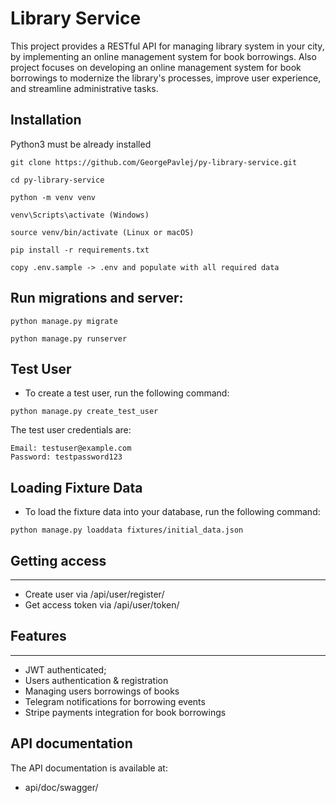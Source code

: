 # Library Service
This project provides a RESTful API for managing library system in your city, by implementing an online management system for book borrowings. Also project focuses on developing an online management system for book borrowings to modernize the library's processes, improve user experience, and streamline administrative tasks.



## Installation
Python3 must be already installed
```shell
git clone https://github.com/GeorgePavlej/py-library-service.git
```
```shell
cd py-library-service
```
```shell
python -m venv venv
```
```shell
venv\Scripts\activate (Windows)
```
```shell
source venv/bin/activate (Linux or macOS)
```
```shell
pip install -r requirements.txt
```
```shell
copy .env.sample -> .env and populate with all required data
```

## Run migrations and server:

```shell
python manage.py migrate
```

```shell
python manage.py runserver
```

## Test User
- To create a test user, run the following command:

```shell
python manage.py create_test_user
```

The test user credentials are:

    Email: testuser@example.com
    Password: testpassword123

## Loading Fixture Data
- To load the fixture data into your database, run the following command:

```shell
python manage.py loaddata fixtures/initial_data.json
```
## Getting access
<hr>

- Create user via /api/user/register/
- Get access token via /api/user/token/

## Features
<hr>

- JWT authenticated;
- Users authentication & registration
- Managing users borrowings of books
- Telegram notifications for borrowing events
- Stripe payments integration for book borrowings

## API documentation

The API documentation is available at:
- api/doc/swagger/
